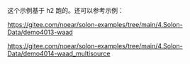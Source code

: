 这个示例基于 h2 跑的。还可以参考示例：

https://gitee.com/noear/solon-examples/tree/main/4.Solon-Data/demo4013-waad

https://gitee.com/noear/solon-examples/tree/main/4.Solon-Data/demo4014-waad_multisource